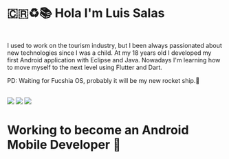 # :costa_rica::recycle::books: Hola I'm Luis Salas
#
I used to work on the tourism industry, but I been always passionated about new technologies since I was a child. 
At my 18 years old I developed my first Android application with Eclipse and Java. Nowadays I'm learning how to move myself to the next level using Flutter and Dart.

PD: Waiting for Fucshia OS, probably it will be my new rocket ship.:rocket:

\
![](https://i.imgur.com/zDV4ggx.gif=50x50)
![](https://github-readme-stats.vercel.app/api/?username=Pirris-Salas&count_private=true&theme=slateorange&showicons=true) ![](https://github-readme-stats.vercel.app/api/top-langs/?username=Pirris-Salas&langs_count=5&theme=slateorange)

# Working to become an Android Mobile Developer :construction:
